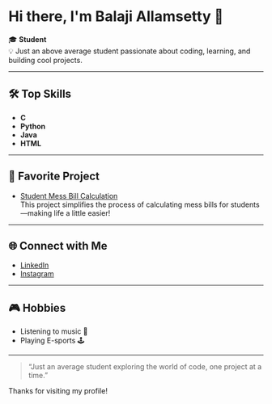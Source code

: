 # Hi there, I'm Balaji Allamsetty 👋

🎓 **Student**  
💡 Just an above average student passionate about coding, learning, and building cool projects.

---

## 🛠️ Top Skills

- **C**
- **Python**
- **Java**
- **HTML**

---

## 🚀 Favorite Project

- [Student Mess Bill Calculation](https://github.com/balajiallamsetty/CRT)  
  This project simplifies the process of calculating mess bills for students—making life a little easier!

---

## 🌐 Connect with Me

- [LinkedIn](https://www.linkedin.com/in/balaji-allamsetty-02818732a/)
- [Instagram](https://instagram.com/balajiallamsetty)

---

## 🎮 Hobbies

- Listening to music 🎵
- Playing E-sports 🕹️

---

> “Just an average student exploring the world of code, one project at a time.”

Thanks for visiting my profile!
